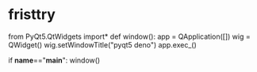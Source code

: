 # fristtry
from PyQt5.QtWidgets import*
def window():
   app = QApplication([])
   wig = QWidget()
   wig.setWindowTitle("pyqt5 deno")
   app.exec_()

if __name__=="__main__":
       window()

